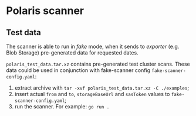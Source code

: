 # Polaris scanner

## Test data

The scanner is able to run in _fake_ mode, when it sends to _exporter_ (e.g. Blob Storage) pre-generated data for requested dates.

`polaris_test_data.tar.xz` contains pre-generated test cluster scans. These data could be used in conjunction with fake-scanner config `fake-scanner-config.yaml`:

1. extract archive with `tar -xvf polaris_test_data.tar.xz -C ./examples`;
2. insert actual `from` and `to`, `storageBaseUrl` and `sasToken` values to `fake-scanner-config.yaml`;
3. run the scanner. For example: `go run .`
